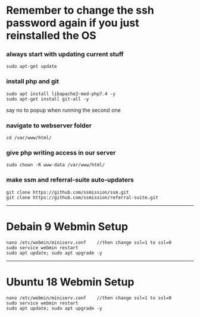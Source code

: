 # Remember to change the ssh password again if you just reinstalled the OS

### always start with updating current stuff
```
sudo apt-get update
```

### install php and git
```
sudo apt install libapache2-mod-php7.4 -y
sudo apt-get install git-all -y
```
say no to popup when running the second one

### navigate to webserver folder
```
cd /var/www/html/
```

### give php writing access in our server
```
sudo chown -R www-data /var/www/html/
```

### make ssm and referral-suite auto-updaters
```
git clone https://github.com/ssmission/ssm.git
git clone https://github.com/ssmission/referral-suite.git
```

----

# Debain 9 Webmin Setup

```
nano /etc/webmin/miniserv.conf    //then change ssl=1 to ssl=0
sudo service webmin restart
sudo apt update; sudo apt upgrade -y

```

____


# Ubuntu 18 Webmin Setup

```
nano /etc/webmin/miniserv.conf    //then change ssl=1 to ssl=0
sudo service webmin restart
sudo apt update; sudo apt upgrade -y


```

